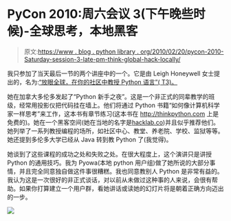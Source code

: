 # PyCon 2010:周六会议 3(下午晚些时候)-全球思考，本地黑客

> 原文:[https://www . blog . python library . org/2010/02/20/pycon-2010-Saturday-session-3-late-pm-think-global-hack-locally/](https://www.blog.pythonlibrary.org/2010/02/20/pycon-2010-saturday-session-3-late-afternoon-think-globally-hack-locally/)

我只参加了当天最后一节的两个讲座中的一个。它是由 Leigh Honeywell 女士提出的，名为:[“放眼全球，在你的社区中教授 Python 语言”( T3)。](http://us.pycon.org/2010/conference/schedule/event/111/)

她在加拿大多伦多发起了“Python 新手之夜”。这是一个非正式的同辈教学的班级，经常用投影仪把代码挂在墙上。他们将通过 Python 书籍“如何像计算机科学家一样思考”来工作，这本书有章节练习(这本书在 http://thinkpython.com 上是免费的)。她在一个黑客空间(她在当地的名字是[hacklab.co](http://hacklab.to/))并且似乎推荐他们。她列举了一系列教授编程的场所，如社区中心、教堂、养老院、学校、监狱等等。她还提到多伦多大学已经从 Java 转到教 Python 了(我觉得)。

她谈到了这些课程的成功之处和失败之处。在很大程度上，这个演讲只是讲授 Python 的通用技巧。我为 Pyowa(本地 python 用户组)做了她所说的大部分事情，并且完全同意独自做这件事很糟糕。我也同意教别人 Python 是非常有益的。我认为这是一次很好的非正式谈话，对以前从未做过这种事的人来说，会很有帮助。如果你打算建立一个用户群，看她讲话或读她的幻灯片将是朝着正确方向迈出的一步。

![](../Images/16f8fc7152f505290f671b863964a519.png)